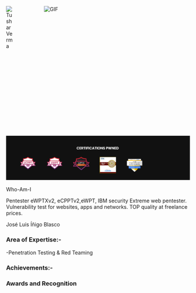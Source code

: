 <a href="https://www.linkedin.com/in/joseluisinigoblasco/">
  <img align="left" alt="Tushar Verma" width="22px" src="https://raw.githubusercontent.com/peterthehan/peterthehan/master/assets/linkedin.svg" /> 
  </a><img align="right" alt="GIF" src="https://camo.githubusercontent.com/992babdffd8c74a1502de375fbdf7e4d54773242/68747470733a2f2f6d656469612e67697068792e636f6d2f6d656469612f53576f536b4e36447854737a71494b4571762f67697068792e676966" width="400" height="355" />
<br/><br/>
<img src="https://github.com/joseluisinigo/joseluisinigo/blob/main/powned.png?raw=true"/>

Who-Am-I

Pentester eWPTXv2, eCPPTv2,eWPT, IBM security
Extreme web pentester. Vulnerability test for websites, apps and networks. TOP quality at freelance prices.

José Luis Íñigo Blasco

### Area of Expertise:-
-Penetration Testing & Red Teaming<br/>



### Achievements:-

### Awards and Recognition
